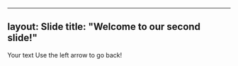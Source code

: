 ------
layout: Slide
title: "Welcome to our second slide!"
------
Your text
Use the left arrow to go back!
